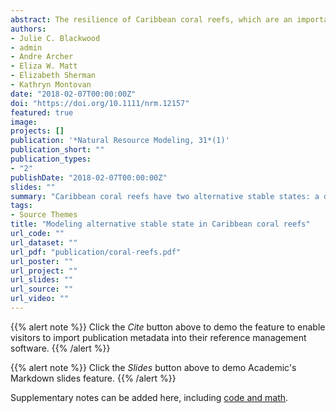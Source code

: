 ```yaml
---
abstract: The resilience of Caribbean coral reefs, which are an important source of biodiversity and provide essential ecosystem services, is constantly challenged by many reef stressors including ocean acidification, hurricane damage, and overharvesting of herbivorous reef fish. The presence of two alternative stable states—a desirable state with high levels of coral cover and its coral‐depleted counterpart—has been widely documented in the literature. Increasing coral resilience to prevent phase shifts to the undesirable state is a critical research priority, and mathematical models can serve as an important tool to not only better understand the underlying dynamics of observed coral communities, but also to evaluate the potential impacts of stressors and the outcome of management strategies designed to promote coral persistence. Here, we review the existing literature of mathematical models designed to understand the processes that generate alternative stable states. We focus on models that are comprised of ordinary differential equations and, at their core, capture algal–coral dynamics.
authors:
- Julie C. Blackwood
- admin
- Andre Archer
- Eliza W. Matt
- Elizabeth Sherman
- Kathryn Montovan
date: "2018-02-07T00:00:00Z"
doi: "https://doi.org/10.1111/nrm.12157"
featured: true
image:
projects: []
publication: '*Natural Resource Modeling, 31*(1)'
publication_short: ""
publication_types:
- "2"
publishDate: "2018-02-07T00:00:00Z"
slides: ""
summary: "Caribbean coral reefs have two alternative stable states: a desirable state with high levels of coral cover, and a coral-depleted counterpart characterized by large amounts of macroalgae. Here we review the existing literature of mathematical models designed to understand the processes that generate these alternative stable states."
tags:
- Source Themes
title: "Modeling alternative stable state in Caribbean coral reefs"
url_code: ""
url_dataset: ""
url_pdf: "publication/coral-reefs.pdf"
url_poster: ""
url_project: ""
url_slides: ""
url_source: ""
url_video: ""
---
```


{{% alert note %}}
Click the *Cite* button above to demo the feature to enable visitors to import publication metadata into their reference management software.
{{% /alert %}}

{{% alert note %}}
Click the *Slides* button above to demo Academic's Markdown slides feature.
{{% /alert %}}

Supplementary notes can be added here, including [code and math](https://sourcethemes.com/academic/docs/writing-markdown-latex/).
